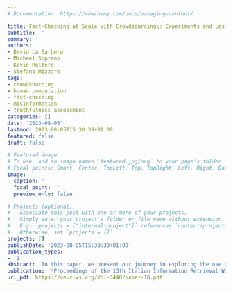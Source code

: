 ```yaml
---
# Documentation: https://wowchemy.com/docs/managing-content/

title: Fact-Checking at Scale with Crowdsourcing\: Experiments and Lessons Learned
subtitle: ''
summary: ''
authors:
- David La Barbera
- Michael Soprano
- Kevin Roitero
- Stefano Mizzaro
tags:
- crowdsourcing
- human computation
- fact-checking
- misinformation
- truthfulness assessment
categories: []
date: '2023-08-05'
lastmod: 2023-08-05T15:30:30+01:00
featured: false
draft: false

# Featured image
# To use, add an image named `featured.jpg/png` to your page's folder.
# Focal points: Smart, Center, TopLeft, Top, TopRight, Left, Right, BottomLeft, Bottom, BottomRight.
image:
  caption: ''
  focal_point: ''
  preview_only: false

# Projects (optional).
#   Associate this post with one or more of your projects.
#   Simply enter your project's folder or file name without extension.
#   E.g. `projects = ["internal-project"]` references `content/project/deep-learning/index.md`.
#   Otherwise, set `projects = []`.
projects: []
publishDate: '2023-08-05T15:30:30+01:00'
publication_types:
- '1'
abstract: 'In this paper, we present our journey in exploring the use of crowdsourcing for fact-checking. We discuss our early experiments aimed towards the identification of the best possible setting for misinformation assessment using crowdsourcing. Our results indicate that the crowd can effectively address misinformation at scale, showing some degree of correlation with experts. We also highlight the influence of worker background on the quality of truthfulness assessments.'
publication: '*Proceedings of the 13th Italian Information Retrieval Workshop.*'
url_pdf: https://ceur-ws.org/Vol-3448/paper-18.pdf
---
```

